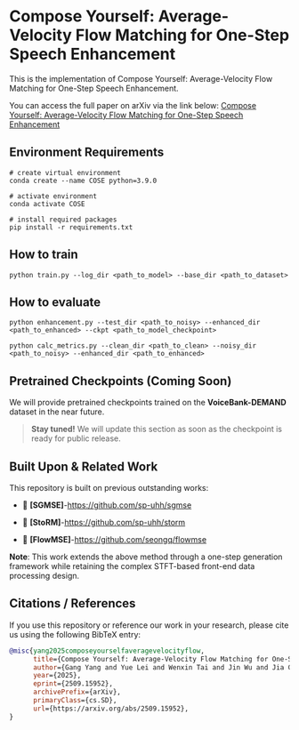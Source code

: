 # Compose Yourself: Average-Velocity Flow Matching for One-Step Speech Enhancement
This is the implementation of Compose Yourself: Average-Velocity Flow Matching for One-Step Speech Enhancement.

You can access the full paper on arXiv via the link below:
[Compose Yourself: Average-Velocity Flow Matching for One-Step Speech Enhancement](https://arxiv.org/abs/2509.15952)
## Environment Requirements
```
# create virtual environment
conda create --name COSE python=3.9.0

# activate environment
conda activate COSE

# install required packages
pip install -r requirements.txt
```
## How to train
```
python train.py --log_dir <path_to_model> --base_dir <path_to_dataset>
```
## How to evaluate
```
python enhancement.py --test_dir <path_to_noisy> --enhanced_dir <path_to_enhanced> --ckpt <path_to_model_checkpoint>

python calc_metrics.py --clean_dir <path_to_clean> --noisy_dir <path_to_noisy> --enhanced_dir <path_to_enhanced>
```
## Pretrained Checkpoints (Coming Soon)

We will provide pretrained checkpoints trained on the **VoiceBank-DEMAND** dataset in the near future.
> **Stay tuned!** We will update this section as soon as the checkpoint is ready for public release.

## Built Upon & Related Work

This repository  is built on previous outstanding works:

- 🔗 **[SGMSE]**-https://github.com/sp-uhh/sgmse

- 🔗 **[StoRM]**-https://github.com/sp-uhh/storm

- 🔗 **[FlowMSE]**-https://github.com/seongq/flowmse

**Note**: This work extends the above method through a one-step generation framework while retaining the complex STFT-based front-end data processing design.

## Citations / References

If you use this repository or reference our work in your research, please cite us using the following BibTeX entry:

```bibtex
@misc{yang2025composeyourselfaveragevelocityflow,
      title={Compose Yourself: Average-Velocity Flow Matching for One-Step Speech Enhancement}, 
      author={Gang Yang and Yue Lei and Wenxin Tai and Jin Wu and Jia Chen and Ting Zhong and Fan Zhou},
      year={2025},
      eprint={2509.15952},
      archivePrefix={arXiv},
      primaryClass={cs.SD},
      url={https://arxiv.org/abs/2509.15952}, 
}
